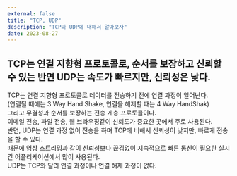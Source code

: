 ```yaml
---
external: false
title: "TCP, UDP"
description: "TCP와 UDP에 대해서 알아보자"
date: 2023-08-27
---
```


## TCP는 연결 지향형 프로토콜로, 순서를 보장하고 신뢰할 수 있는 반면 UDP는 속도가 빠르지만, 신뢰성은 낮다.

TCP는 연결 지향형 프로토콜로 데이터를 전송하기 전에 연결 과정이 일어난다.  
(연결될 때에는 3 Way Hand Shake, 연결을 해제할 때는 4 Way HandShak)  
그리고 무결성과 순서를 보장하는 전송 게층 프로토콜이다.  
이메일 전송, 파일 전송, 웹 브라우징같이 신뢰도가 중요한 곳에서 주로 사용된다.  
반면, UDP는 연결 과정 없이 전송을 하며 TCP에 비해서 신뢰성이 낮지만, 빠르게 전송을 할 수 있다.  
때문에 영상 스트리밍과 같이 신뢰성보다 끊김없이 지속적으로 빠른 통신이 필요한 실시간 어플리케이션에서 많이 사용된다.  
UDP는 TCP와 달리 연결 과정이나 연결 해제 과정이 없다.
